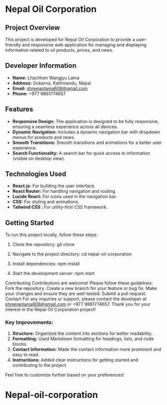 # Nepal Oil Corporation

## Project Overview
This project is developed for Nepal Oil Corporation to provide a user-friendly and responsive web application for managing and displaying information related to oil products, prices, and news.

## Developer Information
- **Name:** Lhachhen Wangjyu Lama
- **Address:** Gokarna, Kathmandu, Nepal
- **Email:** shreejanlama608@gmail.com
- **Phone:** +977 9861774657

## Features
- **Responsive Design:** The application is designed to be fully responsive, ensuring a seamless experience across all devices.
- **Dynamic Navigation:** Includes a dynamic navigation bar with dropdown menus for products and news.
- **Smooth Transitions:** Smooth transitions and animations for a better user experience.
- **Search Functionality:** A search bar for quick access to information (visible on desktop view).

## Technologies Used
- **React.js:** For building the user interface.
- **React Router:** For handling navigation and routing.
- **Lucide React:** For icons used in the navigation bar.
- **CSS:** For styling and animations.
- **Tailwind CSS :** For utility-first CSS framework.

## Getting Started
To run this project locally, follow these steps:

1. Clone the repository:
   git clone 

2. Navigate to the project directory:
cd nepal-oil-corporation

3. Install dependencies:
npm install

4. Start the development server:
npm start

Contributing
Contributions are welcome! Please follow these guidelines:
Fork the repository.
Create a new branch for your feature or bug fix.
Make your changes and ensure they are well-tested.
Submit a pull request.
Contact
For any inquiries or support, please contact the developer at shreejanlama608@gmail.com or +977 9861774657.
Thank you for your interest in the Nepal Oil Corporation project!


### Key Improvements:
1. **Structure:** Organized the content into sections for better readability.
2. **Formatting:** Used Markdown formatting for headings, lists, and code blocks.
3. **Contact Information:** Made the contact information more prominent and easy to read.
4. **Instructions:** Added clear instructions for getting started and contributing to the project.

Feel free to customize further based on your preferences!

# Nepal-oil-corporation
